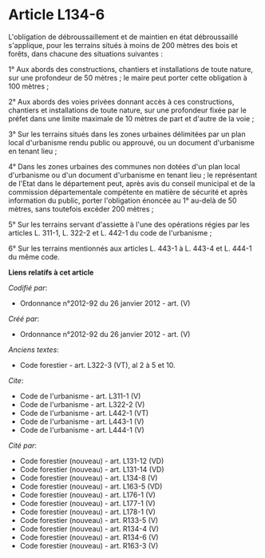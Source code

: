 # Article L134-6

L'obligation de débroussaillement et de maintien en état débroussaillé s'applique, pour les terrains situés à moins de 200
mètres des bois et forêts, dans chacune des situations suivantes :

1° Aux abords des constructions, chantiers et installations de toute nature, sur une profondeur de 50 mètres ; le maire peut
porter cette obligation à 100 mètres ;

2° Aux abords des voies privées donnant accès à ces constructions, chantiers et installations de toute nature, sur une
profondeur fixée par le préfet dans une limite maximale de 10 mètres de part et d'autre de la voie ;

3° Sur les terrains situés dans les zones urbaines délimitées par un plan local d'urbanisme rendu public ou approuvé, ou un
document d'urbanisme en tenant lieu ;

4° Dans les zones urbaines des communes non dotées d'un plan local d'urbanisme ou d'un document d'urbanisme en tenant lieu ;
le représentant de l'Etat dans le département peut, après avis du conseil municipal et de la commission départementale
compétente en matière de sécurité et après information du public, porter l'obligation énoncée au 1° au-delà de 50 mètres,
sans toutefois excéder 200 mètres ;

5° Sur les terrains servant d'assiette à l'une des opérations régies par les articles L. 311-1, 
L. 322-2 et L. 442-1 du code de l'urbanisme ;

6° Sur les terrains mentionnés aux articles L. 443-1 à L. 443-4 et L. 444-1 du même code.

**Liens relatifs à cet article**

_Codifié par_:

  - Ordonnance n°2012-92 du 26 janvier 2012 - art. (V)

_Créé par_:

  - Ordonnance n°2012-92 du 26 janvier 2012 - art. (V)

_Anciens textes_:

  - Code forestier - art. L322-3 (VT), al 2 à 5 et 10.

_Cite_:

  - Code de l'urbanisme - art. L311-1 (V)
  - Code de l'urbanisme - art. L322-2 (V)
  - Code de l'urbanisme - art. L442-1 (VT)
  - Code de l'urbanisme - art. L443-1 (V)
  - Code de l'urbanisme - art. L444-1 (V)

_Cité par_:

  - Code forestier (nouveau) - art. L131-12 (VD)
  - Code forestier (nouveau) - art. L131-14 (VD)
  - Code forestier (nouveau) - art. L134-8 (V)
  - Code forestier (nouveau) - art. L163-5 (VD)
  - Code forestier (nouveau) - art. L176-1 (V)
  - Code forestier (nouveau) - art. L177-1 (V)
  - Code forestier (nouveau) - art. L178-1 (V)
  - Code forestier (nouveau) - art. R133-5 (V)
  - Code forestier (nouveau) - art. R134-4 (V)
  - Code forestier (nouveau) - art. R134-6 (V)
  - Code forestier (nouveau) - art. R163-3 (V)
